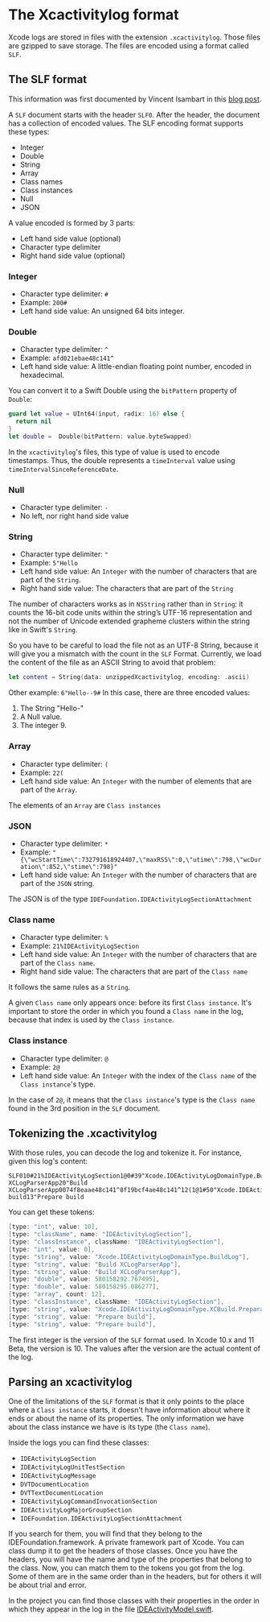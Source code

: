 # The Xcactivitylog format

Xcode logs are stored in files with the extension `.xcactivitylog`. Those files are gzipped to save storage. The files are encoded using a format called `SLF`.

## The SLF format

This information was first documented by Vincent Isambart in this [blog post](https://techlife.cookpad.com/entry/2017/12/08/124532).

A `SLF` document starts with the header `SLF0`. After the header, the document has a collection of encoded values. The SLF encoding format supports these types:

- Integer
- Double
- String
- Array
- Class names
- Class instances
- Null
- JSON

A value encoded is formed by 3 parts:

- Left hand side value (optional)
- Character type delimiter
- Right hand side value (optional)

### Integer

- Character type delimiter: `#`
- Example: `200#`
- Left hand side value: An unsigned 64 bits integer.

### Double

- Character type delimiter: `^`
- Example: `afd021ebae48c141^`
- Left hand side value: A little-endian floating point number, encoded in hexadecimal.

You can convert it to a Swift Double using the `bitPattern` property of `Double`:

```swift
guard let value = UInt64(input, radix: 16) else {
  return nil
}
let double =  Double(bitPattern: value.byteSwapped)
```

In the `xcactivitylog`'s files, this type of value is used to encode timestamps. Thus, the double represents a `timeInterval` value using `timeIntervalSinceReferenceDate`.

### Null

- Character type delimiter: `-`
- No left, nor right hand side value

### String

- Character type delimiter: `"`
- Example: `5"Hello`
- Left hand side value: An `Integer` with the number of characters that are part of the `String`.
- Right hand side value: The characters that are part of the `String`

The number of characters works as in `NSString` rather than in `String`: it counts the 16-bit code units within the string’s UTF-16 representation and not the number of Unicode extended grapheme clusters within the string like in Swift's `String`.

So you have to be careful to load the file not as an UTF-8 String, because it will give you a mismatch with the count in the `SLF` Format. Currently, we load the content of the file as an ASCII String to avoid that problem:

```swift
let content = String(data: unzippedXcactivitylog, encoding: .ascii)
```

Other example:
`6"Hello--9#`
In this case, there are three encoded values:

1. The String "Hello-"
2. A Null value.
3. The integer 9.

### Array

- Character type delimiter: `(`
- Example: `22(`
- Left hand side value: An `Integer` with the number of elements that are part of the `Array`.

The elements of an `Array` are `Class instances`

### JSON

- Character type delimiter: `*`
- Example: `"{\"wcStartTime\":732791618924407,\"maxRSS\":0,\"utime\":798,\"wcDuration\":852,\"stime\":798}"`
- Left hand side value: An `Integer` with the number of characters that are part of the `JSON` string.

The JSON is of the type `IDEFoundation.IDEActivityLogSectionAttachment`

### Class name

- Character type delimiter: `%`
- Example: `21%IDEActivityLogSection`
- Left hand side value: An `Integer` with the number of characters that are part of the `Class name`.
- Right hand side value: The characters that are part of the `Class name`

It follows the same rules as a `String`.

A given `Class name` only appears once: before its first `Class instance`. It's important to store the order in which you found a `Class name` in the log, because that index is used by the `Class instance`.

### Class instance

- Character type delimiter: `@`
- Example: `2@`
- Left hand side value: An `Integer` with the index of the `Class name` of the `Class instance`'s type.

In the case of `2@`, it means that the `Class instance`'s type is the `Class name` found in the 3rd position in the `SLF` document.

## Tokenizing the .xcactivitylog

With those rules, you can decode the log and tokenize it. For instance, given this log's content:

```
SLF010#21%IDEActivityLogSection1@0#39"Xcode.IDEActivityLogDomainType.BuildLog20"Build XCLogParserApp20"Build XCLogParserApp0074f8eaae48c141^8f19bcf4ae48c141^12(1@1#50"Xcode.IDEActivityLogDomainType.XCBuild.Preparation13"Prepare build13"Prepare build
```

You can get these tokens:

```swift
[type: "int", value: 10],
[type: "className", name: "IDEActivityLogSection"],
[type: "classInstance", className: "IDEActivityLogSection"],
[type: "int", value: 0],
[type: "string", value: "Xcode.IDEActivityLogDomainType.BuildLog"],
[type: "string", value: "Build XCLogParserApp"],
[type: "string", value: "Build XCLogParserApp"],
[type: "double", value: 580158292.767495],
[type: "double", value: 580158295.086277],
[type: "array", count: 12],
[type: "classInstance", className: "IDEActivityLogSection"],
[type: "string", value: "Xcode.IDEActivityLogDomainType.XCBuild.Preparation"],
[type: "string", value: "Prepare build"],
[type: "string", value: "Prepare build"],
```

The first integer is the version of the `SLF` format used. In Xcode 10.x and 11 Beta, the version is 10. The values after the version are the actual content of the log.

## Parsing an xcactivitylog

One of the limitations of the `SLF` format is that it only points to the place where a `Class instance` starts, it doesn't have information about where it ends or about the name of its properties. The only information we have about the class instance we have is its type (the `Class name`).

Inside the logs you can find these classes:

- `IDEActivityLogSection`
- `IDEActivityLogUnitTestSection`
- `IDEActivityLogMessage`
- `DVTDocumentLocation`
- `DVTTextDocumentLocation`
- `IDEActivityLogCommandInvocationSection`
- `IDEActivityLogMajorGroupSection`
- `IDEFoundation.IDEActivityLogSectionAttachment`

If you search for them, you will find that they belong to the IDEFoundation.framework. A private framework part of Xcode. You can class dump it to get the headers of those classes. Once you have the headers, you will have the name and type of the properties that belong to the class. Now, you can match them to the tokens you got from the log. Some of them are in the same order than in the headers, but for others it will be about trial and error.

In the project you can find those classes with their properties in the order in which they appear in the log in the file [IDEActivityModel.swift](../Sources/XCLogParser/activityparser/IDEActivityModel.swift).
